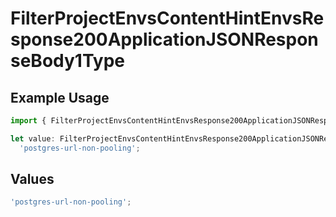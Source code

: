 # FilterProjectEnvsContentHintEnvsResponse200ApplicationJSONResponseBody1Type

## Example Usage

```typescript
import { FilterProjectEnvsContentHintEnvsResponse200ApplicationJSONResponseBody1Type } from '@vercel/client/models/operations';

let value: FilterProjectEnvsContentHintEnvsResponse200ApplicationJSONResponseBody1Type =
  'postgres-url-non-pooling';
```

## Values

```typescript
'postgres-url-non-pooling';
```

